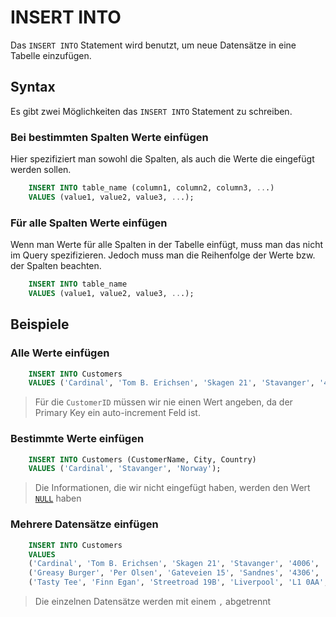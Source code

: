 # INSERT INTO

Das `INSERT INTO` Statement wird benutzt, um neue Datensätze in eine Tabelle einzufügen.

## Syntax

Es gibt zwei Möglichkeiten das `INSERT INTO` Statement zu schreiben.

### Bei bestimmten Spalten Werte einfügen

Hier spezifiziert man sowohl die Spalten, als auch die Werte die eingefügt werden sollen.

```SQL
    INSERT INTO table_name (column1, column2, column3, ...)
    VALUES (value1, value2, value3, ...);
```

### Für alle Spalten Werte einfügen

Wenn man Werte für alle Spalten in der Tabelle einfügt, muss man das nicht im Query spezifizieren. Jedoch muss man die Reihenfolge der Werte bzw.
der Spalten beachten.

```SQL
    INSERT INTO table_name
    VALUES (value1, value2, value3, ...);
```

## Beispiele

### Alle Werte einfügen

```SQL
    INSERT INTO Customers 
    VALUES ('Cardinal', 'Tom B. Erichsen', 'Skagen 21', 'Stavanger', '4006', 'Norway');
```

> Für die `CustomerID` müssen wir nie einen Wert angeben, da der Primary Key ein auto-increment Feld ist.

### Bestimmte Werte einfügen

```SQL
    INSERT INTO Customers (CustomerName, City, Country)
    VALUES ('Cardinal', 'Stavanger', 'Norway');
```

> Die Informationen, die wir nicht eingefügt haben, werden den Wert [`NULL`](NULL.md) haben

### Mehrere Datensätze einfügen

```SQL
    INSERT INTO Customers
    VALUES
    ('Cardinal', 'Tom B. Erichsen', 'Skagen 21', 'Stavanger', '4006', 'Norway'),
    ('Greasy Burger', 'Per Olsen', 'Gateveien 15', 'Sandnes', '4306', 'Norway'),
    ('Tasty Tee', 'Finn Egan', 'Streetroad 19B', 'Liverpool', 'L1 0AA', 'UK');
```

> Die einzelnen Datensätze werden mit einem `,` abgetrennt